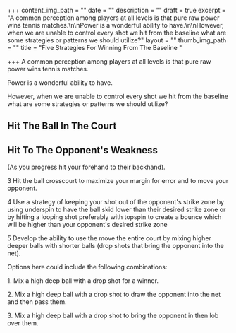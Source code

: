 +++
content_img_path = ""
date = ""
description = ""
draft = true
excerpt = "A common perception among players at all levels is that pure raw power wins tennis matches.\n\nPower is a wonderful ability to have.\n\nHowever, when we are unable to control every shot we hit from the baseline what are some strategies or patterns we should utilize?"
layout = ""
thumb_img_path = ""
title = "Five Strategies For Winning From The Baseline "

+++
A common perception among players at all levels is that pure raw power wins tennis matches.

Power is a wonderful ability to have.

However, when we are unable to control every shot we hit from the baseline what are some strategies or patterns we should utilize?

## Hit The Ball In The Court

## Hit To The Opponent's Weakness

(As you progress hit your forehand to their backhand).

3 Hit the ball crosscourt to maximize your margin for error and to move your opponent.

4 Use a strategy of keeping your shot out of the opponent's strike zone by using underspin to have the ball skid lower than their desired strike zone or by hitting a looping shot preferably with topspin to create a bounce which will be higher than your opponent's desired strike zone

5 Develop the ability to use the move the entire court by mixing higher deeper balls with shorter balls (drop shots that bring the opponent into the net).

Options here could include the following combinations:

1\. Mix a high deep ball with a drop shot for a winner.

2\. Mix a high deep ball with a drop shot to draw the opponent into the net and then pass them.

3\. Mix a high deep ball with a drop shot to bring the opponent in then lob over them.